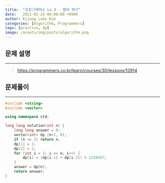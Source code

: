 ```yaml
---
title:  "프로그래머스 Lv.3 - 멀리 뛰기"
date:   2021-02-24 08:00:00 +0900
author: Kijung Luke Kim
categories: [Algorithm, Programmers]
tags: [practice, dp]
image: /assets/img/posts/algorithm.png
---
```


## 문제 설명
---

> https://programmers.co.kr/learn/courses/30/lessons/12914

## 문제풀이
---

```cpp
#include <string>
#include <vector>

using namespace std;

long long solution(int n) {
    long long answer = 0;
    vector<int> dp (n+1, 0);
    if (n <= 2) return n;
    dp[1] = 1;
    dp[2] = 2;
    for (int i = 3; i <= n; i++) {
        dp[i] = (dp[i-1] + dp[i-2]) % 1234567;
    }
    answer = dp[n];
    return answer;
}
```